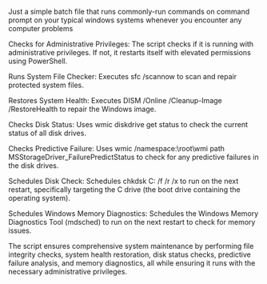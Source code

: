 Just a simple batch file that runs commonly-run commands on command prompt on your typical windows systems whenever you encounter any computer problems

Checks for Administrative Privileges:
        The script checks if it is running with administrative privileges. If not, it restarts itself with elevated permissions using PowerShell.

Runs System File Checker:
        Executes sfc /scannow to scan and repair protected system files.

Restores System Health:
        Executes DISM /Online /Cleanup-Image /RestoreHealth to repair the Windows image.

Checks Disk Status:
        Uses wmic diskdrive get status to check the current status of all disk drives.

Checks Predictive Failure:
        Uses wmic /namespace:\root\wmi path MSStorageDriver_FailurePredictStatus to check for any predictive failures in the disk drives.

Schedules Disk Check:
        Schedules chkdsk C: /f /r /x to run on the next restart, specifically targeting the C drive (the boot drive containing the operating system).

Schedules Windows Memory Diagnostics:
        Schedules the Windows Memory Diagnostics Tool (mdsched) to run on the next restart to check for memory issues.

The script ensures comprehensive system maintenance by performing file integrity checks, system health restoration, disk status checks, predictive failure analysis, and memory diagnostics, all while ensuring it runs with the necessary administrative privileges.
